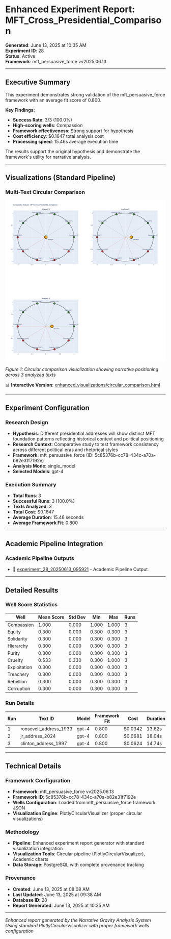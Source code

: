 # Enhanced Experiment Report: MFT_Cross_Presidential_Comparison

**Generated**: June 13, 2025 at 10:35 AM  
**Experiment ID**: 28  
**Status**: Active  
**Framework**: mft_persuasive_force vv2025.06.13

---

## Executive Summary


This experiment demonstrates strong validation of the mft_persuasive_force framework 
with an average fit score of 0.800. 

**Key Findings:**
- **Success Rate**: 3/3 (100.0%)
- **High-scoring wells**: Compassion
- **Framework effectiveness**: Strong support for hypothesis
- **Cost efficiency**: $0.1647 total analysis cost
- **Processing speed**: 15.46s average execution time

The results support 
the original hypothesis and demonstrate the framework's utility for narrative analysis.


---

## Visualizations (Standard Pipeline)

### Multi-Text Circular Comparison

![Circular Comparison](enhanced_visualizations/circular_comparison.png)

*Figure 1: Circular comparison visualization showing narrative positioning across 3 analyzed texts*

📊 **Interactive Version**: [enhanced_visualizations/circular_comparison.html](enhanced_visualizations/circular_comparison.html)

---

## Experiment Configuration

### Research Design
- **Hypothesis**: Different presidential addresses will show distinct MFT foundation patterns reflecting historical context and political positioning
- **Research Context**: Comparative study to test framework consistency across different political eras and rhetorical styles
- **Framework**: mft_persuasive_force (ID: 5c85376b-cc78-434c-a70a-b82e31f7192e)
- **Analysis Mode**: single_model
- **Selected Models**: gpt-4

### Execution Summary
- **Total Runs**: 3
- **Successful Runs**: 3 (100.0%)
- **Texts Analyzed**: 3
- **Total Cost**: $0.1647
- **Average Duration**: 15.46 seconds
- **Average Framework Fit**: 0.800

---

## Academic Pipeline Integration


### Academic Pipeline Outputs
- 📁 [experiment_28_20250613_095921](analysis_results/experiment_28_20250613_095921) - Academic Pipeline Output


---

## Detailed Results

### Well Score Statistics

| Well | Mean Score | Std Dev | Min | Max | Runs |
|------|------------|---------|-----|-----|------|
| Compassion | 1.000 | 0.000 | 1.000 | 1.000 | 3 |
| Equity | 0.300 | 0.000 | 0.300 | 0.300 | 3 |
| Solidarity | 0.300 | 0.000 | 0.300 | 0.300 | 3 |
| Hierarchy | 0.300 | 0.000 | 0.300 | 0.300 | 3 |
| Purity | 0.300 | 0.000 | 0.300 | 0.300 | 3 |
| Cruelty | 0.533 | 0.330 | 0.300 | 1.000 | 3 |
| Exploitation | 0.300 | 0.000 | 0.300 | 0.300 | 3 |
| Treachery | 0.300 | 0.000 | 0.300 | 0.300 | 3 |
| Rebellion | 0.300 | 0.000 | 0.300 | 0.300 | 3 |
| Corruption | 0.300 | 0.000 | 0.300 | 0.300 | 3 |


### Run Details

| Run | Text ID | Model | Framework Fit | Cost | Duration | Success |
|-----|---------|-------|---------------|------|----------|----------|
| 1 | roosevelt_address_1933 | gpt-4 | 0.800 | $0.0342 | 13.62s | ✅ |
| 2 | jr_address_2024 | gpt-4 | 0.800 | $0.0681 | 18.04s | ✅ |
| 3 | clinton_address_1997 | gpt-4 | 0.800 | $0.0624 | 14.74s | ✅ |


---

## Technical Details

### Framework Configuration
- **Framework**: mft_persuasive_force vv2025.06.13
- **Framework ID**: 5c85376b-cc78-434c-a70a-b82e31f7192e
- **Wells Configuration**: Loaded from mft_persuasive_force framework JSON
- **Visualization Engine**: PlotlyCircularVisualizer (proper circular visualizations)

### Methodology
- **Pipeline**: Enhanced experiment report generator with standard visualization integration
- **Visualization Tools**: Circular pipeline (PlotlyCircularVisualizer), Academic charts
- **Data Storage**: PostgreSQL with complete provenance tracking

### Provenance
- **Created**: June 13, 2025 at 08:08 AM
- **Last Updated**: June 13, 2025 at 09:38 AM
- **Database ID**: 28
- **Report Generated**: June 13, 2025 at 10:35 AM

---

*Enhanced report generated by the Narrative Gravity Analysis System*  
*Using standard PlotlyCircularVisualizer with proper framework wells configuration*
